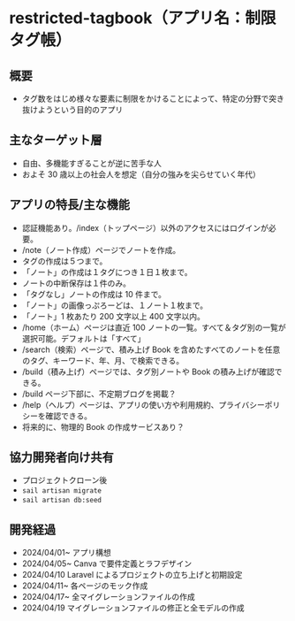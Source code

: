 # restricted-tagbook（アプリ名：制限タグ帳）

## 概要

-   タグ数をはじめ様々な要素に制限をかけることによって、特定の分野で突き抜けようという目的のアプリ

## 主なターゲット層

-   自由、多機能すぎることが逆に苦手な人
-   およそ 30 歳以上の社会人を想定（自分の強みを尖らせていく年代）

## アプリの特長/主な機能

-   認証機能あり。/index（トップページ）以外のアクセスにはログインが必要。
-   /note（ノート作成）ページでノートを作成。
-   タグの作成は５つまで。
-   「ノート」の作成は１タグにつき１日１枚まで。
-   ノートの中断保存は１件のみ。
-   「タグなし」ノートの作成は 10 件まで。
-   「ノート」の画像っぷろーどは、１ノート１枚まで。
-   「ノート」1 枚あたり 200 文字以上 400 文字以内。
-   /home（ホーム）ページは直近 100 ノートの一覧。すべて＆タグ別の一覧が選択可能。デフォルトは「すべて」
-   /search（検索）ページで、積み上げ Book を含めたすべてのノートを任意のタグ、キーワード、年、月、で検索できる。
-   /build（積み上げ）ページでは、タグ別ノートや Book の積み上げが確認できる。
-   /build ページ下部に、不定期ブログを掲載？
-   /help（ヘルプ）ページは、アプリの使い方や利用規約、プライバシーポリシーを確認できる。
-   将来的に、物理的 Book の作成サービスあり？

## 協力開発者向け共有

-   プロジェクトクローン後
-   `sail artisan migrate`
-   `sail artisan db:seed`

## 開発経過

-   2024/04/01~ アプリ構想
-   2024/04/05~ Canva で要件定義とラフデザイン
-   2024/04/10 Laravel によるプロジェクトの立ち上げと初期設定
-   2024/04/11~ 各ページのモック作成
-   2024/04/17~ 全マイグレーションファイルの作成
-   2024/04/19 マイグレーションファイルの修正と全モデルの作成
